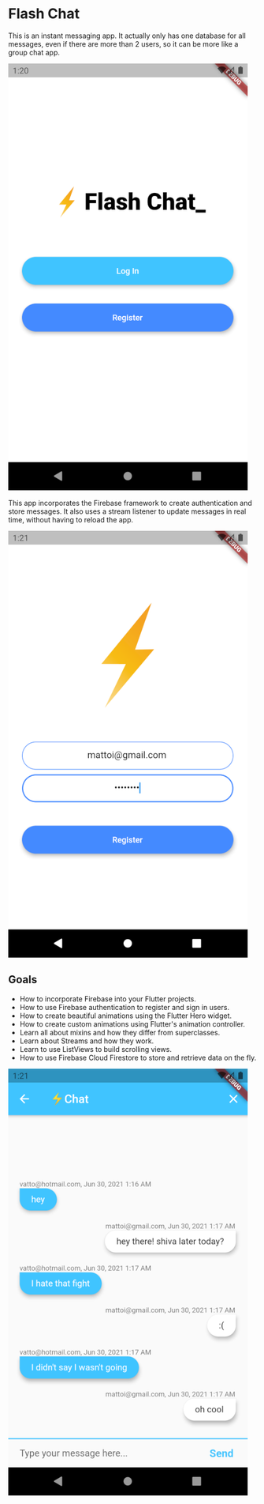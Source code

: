 # Flash Chat

This is an instant messaging app. It actually only has one database for all messages, even if there are more than 2 users, so it can be more like a group chat app.

![Flash Chat Screenshot 1](/resources/flashchat_1.png)

This app incorporates the Firebase framework to create authentication and store messages. It also uses a stream listener to update messages in real time, without having to reload the app.

![Flash Chat Screenshot 2](/resources/flashchat_2.png)

## Goals

- How to incorporate Firebase into your Flutter projects.
- How to use Firebase authentication to register and sign in users.
- How to create beautiful animations using the Flutter Hero widget.
- How to create custom animations using Flutter's animation controller. 
- Learn all about mixins and how they differ from superclasses.
- Learn about Streams and how they work.
- Learn to use ListViews to build scrolling views.
- How to use Firebase Cloud Firestore to store and retrieve data on the fly.

![Flash Chat Screenshot 3](/resources/flashchat_3.png)